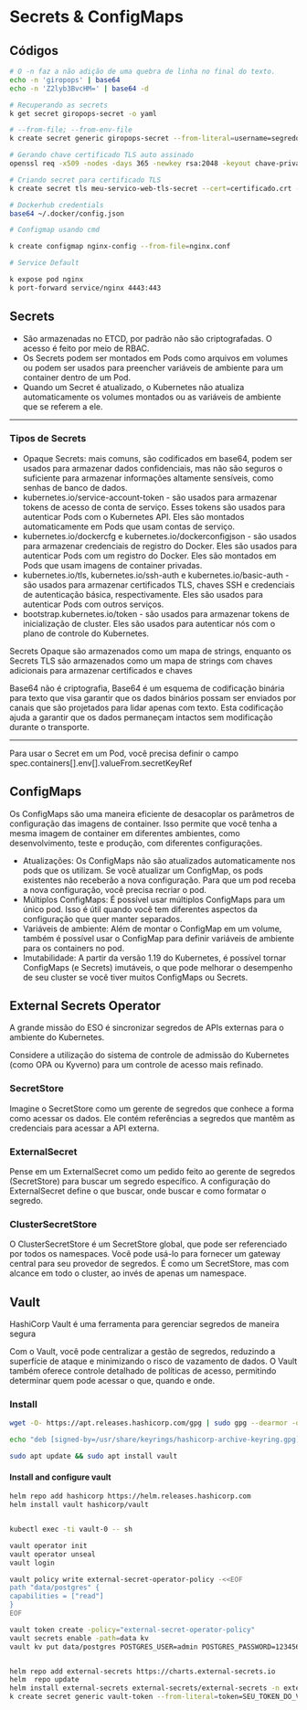 # Secrets & ConfigMaps

## Códigos

```bash
# O -n faz a não adição de uma quebra de linha no final do texto.
echo -n 'giropops' | base64
echo -n 'Z2lyb3BvcHM=' | base64 -d

# Recuperando as secrets
k get secret giropops-secret -o yaml

# --from-file; --from-env-file
k create secret generic giropops-secret --from-literal=username=segredo --from-literal=password=giropops

# Gerando chave certificado TLS auto assinado
openssl req -x509 -nodes -days 365 -newkey rsa:2048 -keyout chave-privada.key -out certificado.crt

# Criando secret para certificado TLS
k create secret tls meu-servico-web-tls-secret --cert=certificado.crt --key=chave-privada.key

# Dockerhub credentials
base64 ~/.docker/config.json

# Configmap usando cmd

k create configmap nginx-config --from-file=nginx.conf

# Service Default

k expose pod nginx
k port-forward service/nginx 4443:443
```

## Secrets

- São armazenadas no ETCD, por padrão não são criptografadas. O acesso é feito por meio de RBAC.
- Os Secrets podem ser montados em Pods como arquivos em volumes ou podem ser usados para preencher variáveis de ambiente para um container dentro de um Pod.
- Quando um Secret é atualizado, o Kubernetes não atualiza automaticamente os volumes montados ou as variáveis de ambiente que se referem a ele.

----

### Tipos de Secrets

- Opaque Secrets: mais comuns, são codificados em base64, podem ser usados para armazenar dados confidenciais, mas não são seguros o suficiente para armazenar informações altamente sensíveis, como senhas de banco de dados.
- kubernetes.io/service-account-token - são usados para armazenar tokens de acesso de conta de serviço. Esses tokens são usados para autenticar Pods com o Kubernetes API. Eles são montados automaticamente em Pods que usam contas de serviço.
- kubernetes.io/dockercfg e kubernetes.io/dockerconfigjson - são usados para armazenar credenciais de registro do Docker. Eles são usados para autenticar Pods com um registro do Docker. Eles são montados em Pods que usam imagens de container privadas.
- kubernetes.io/tls, kubernetes.io/ssh-auth e kubernetes.io/basic-auth - são usados para armazenar certificados TLS, chaves SSH e credenciais de autenticação básica, respectivamente. Eles são usados para autenticar Pods com outros serviços.
- bootstrap.kubernetes.io/token - são usados para armazenar tokens de inicialização de cluster. Eles são usados para autenticar nós com o plano de controle do Kubernetes.

Secrets Opaque são armazenados como um mapa de strings, enquanto os Secrets TLS são armazenados como um mapa de strings com chaves adicionais para armazenar certificados e chaves

Base64 não é criptografia, Base64 é um esquema de codificação binária para texto que visa garantir que os dados binários possam ser enviados por canais que são projetados para lidar apenas com texto. Esta codificação ajuda a garantir que os dados permaneçam intactos sem modificação durante o transporte.


----
Para usar o Secret em um Pod, você precisa definir o campo spec.containers[].env[].valueFrom.secretKeyRef

## ConfigMaps

Os ConfigMaps são uma maneira eficiente de desacoplar os parâmetros de configuração das imagens de container. Isso permite que você tenha a mesma imagem de container em diferentes ambientes, como desenvolvimento, teste e produção, com diferentes configurações.

- Atualizações: Os ConfigMaps não são atualizados automaticamente nos pods que os utilizam. Se você atualizar um ConfigMap, os pods existentes não receberão a nova configuração. Para que um pod receba a nova configuração, você precisa recriar o pod.
- Múltiplos ConfigMaps: É possível usar múltiplos ConfigMaps para um único pod. Isso é útil quando você tem diferentes aspectos da configuração que quer manter separados.
- Variáveis de ambiente: Além de montar o ConfigMap em um volume, também é possível usar o ConfigMap para definir variáveis de ambiente para os containers no pod.
- Imutabilidade: A partir da versão 1.19 do Kubernetes, é possível tornar ConfigMaps (e Secrets) imutáveis, o que pode melhorar o desempenho de seu cluster se você tiver muitos ConfigMaps ou Secrets.

## External Secrets Operator

A grande missão do ESO é sincronizar segredos de APIs externas para o ambiente do Kubernetes. 

Considere a utilização do sistema de controle de admissão do Kubernetes (como OPA ou Kyverno) para um controle de acesso mais refinado.

### SecretStore

Imagine o SecretStore como um gerente de segredos que conhece a forma como acessar os dados. Ele contém referências a segredos que mantêm as credenciais para acessar a API externa.

### ExternalSecret

Pense em um ExternalSecret como um pedido feito ao gerente de segredos (SecretStore) para buscar um segredo específico. A configuração do ExternalSecret define o que buscar, onde buscar e como formatar o segredo.

### ClusterSecretStore

O ClusterSecretStore é um SecretStore global, que pode ser referenciado por todos os namespaces. Você pode usá-lo para fornecer um gateway central para seu provedor de segredos. É como um SecretStore, mas com alcance em todo o cluster, ao invés de apenas um namespace.

## Vault

HashiCorp Vault é uma ferramenta para gerenciar segredos de maneira segura

Com o Vault, você pode centralizar a gestão de segredos, reduzindo a superfície de ataque e minimizando o risco de vazamento de dados. O Vault também oferece controle detalhado de políticas de acesso, permitindo determinar quem pode acessar o que, quando e onde.

### Install

```bash
wget -O- https://apt.releases.hashicorp.com/gpg | sudo gpg --dearmor -o /usr/share/keyrings/hashicorp-archive-keyring.gpg

echo "deb [signed-by=/usr/share/keyrings/hashicorp-archive-keyring.gpg] https://apt.releases.hashicorp.com $(lsb_release -cs) main" | sudo tee /etc/apt/sources.list.d/hashicorp.list

sudo apt update && sudo apt install vault
```

#### Install and configure vault

```bash
helm repo add hashicorp https://helm.releases.hashicorp.com
helm install vault hashicorp/vault


kubectl exec -ti vault-0 -- sh

vault operator init
vault operator unseal
vault login

vault policy write external-secret-operator-policy -<<EOF
path "data/postgres" { 
capabilities = ["read"]
}
EOF

vault token create -policy="external-secret-operator-policy"
vault secrets enable -path=data kv
vault kv put data/postgres POSTGRES_USER=admin POSTGRES_PASSWORD=123456


helm repo add external-secrets https://charts.external-secrets.io
helm  repo update
helm install external-secrets external-secrets/external-secrets -n external-secrets --create-namespace --set installCRDs=true
k create secret generic vault-token --from-literal=token=SEU_TOKEN_DO_VAULT
```
